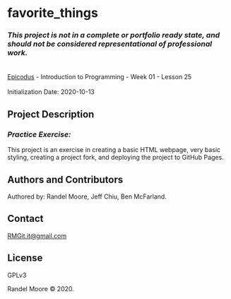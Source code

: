# favorite_things
### _This project is not in a complete or portfolio ready state, and should not be considered representational of professional work._<br><br>
[Epicodus](https://www.epicodus.com/) - Introduction to Programming - Week 01 - Lesson 25<br><br>
Initialization Date: 2020-10-13

## Project Description
### _Practice Exercise:_<br>
This project is an exercise in creating a basic HTML webpage, very basic styling, creating a project fork, and deploying the project to GitHub Pages.

## Authors and Contributors
Authored by: Randel Moore, Jeff Chiu, Ben McFarland.

## Contact
RMGit.it@gmail.com

## License

GPLv3

Randel Moore © 2020.
